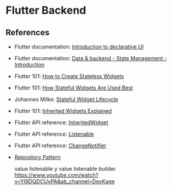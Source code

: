 # Flutter Backend

## References

-   Flutter documentation: [Introduction to declarative UI](https://docs.flutter.dev/get-started/flutter-for/declarative)
-   Flutter documentation: [Data & backend - State Management - Introduction](https://docs.flutter.dev/development/data-and-backend/state-mgmt/intro)
-   Flutter 101: [How to Create Stateless Widgets](https://www.youtube.com/watch?v=wE7khGHVkYY&ab_channel=GoogleDevelopers)
-   Flutter 101: [How Stateful Widgets Are Used Best](https://www.youtube.com/watch?v=AqCMFXEmf3w&ab_channel=GoogleDevelopers)
-   Johannes Milke: [Stateful Widget Lifecycle](https://www.youtube.com/watch?v=uwF0veucf5Q&ab_channel=JohannesMilke)
-   Flutter 101: [Inherited Widgets Explained](https://www.youtube.com/watch?v=Zbm3hjPjQMk&ab_channel=GoogleDevelopers)
-   Flutter API reference: [InheritedWidget](https://api.flutter.dev/flutter/widgets/InheritedWidget-class.html)
-   Flutter API reference: [Listenable](https://api.flutter.dev/flutter/foundation/Listenable-class.html)
-   Flutter API reference: [ChangeNotifier](https://api.flutter.dev/flutter/foundation/ChangeNotifier-class.html)
-   [Repository Pattern](https://codewithandrea.com/articles/flutter-repository-pattern/)

    value listenable y value listenable builder
    https://www.youtube.com/watch?v=YI9DQDCUvPA&ab_channel=DevKage
